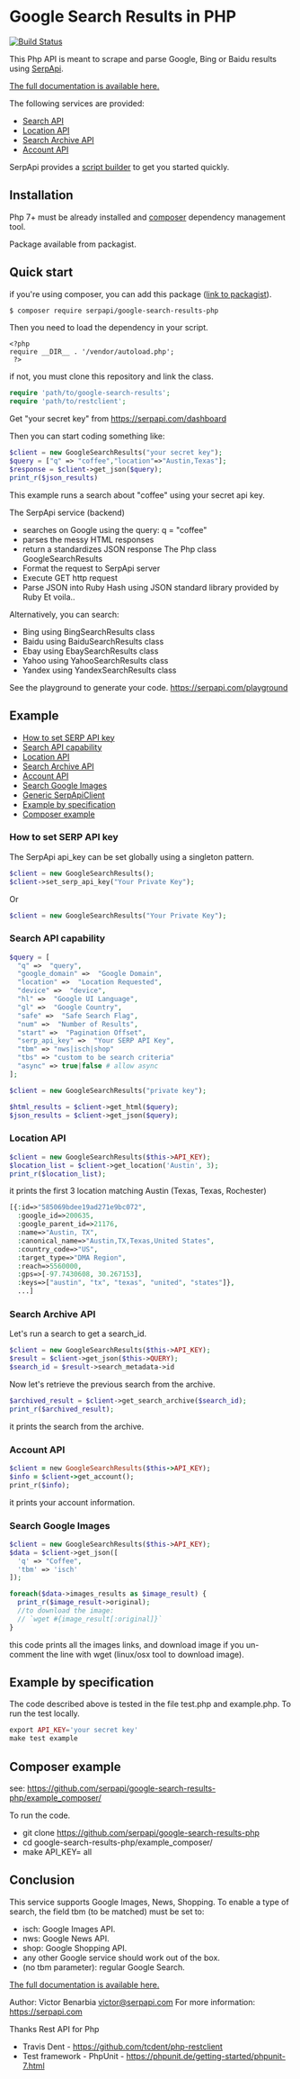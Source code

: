 
# Google Search Results in PHP

[![Build Status](https://travis-ci.org/serpapi/google-search-results-php.svg?branch=master)](https://travis-ci.org/serpapi/google-search-results-php)

This Php API is meant to scrape and parse Google, Bing or Baidu results using [SerpApi](https://serpapi.com).


[The full documentation is available here.](https://serpapi.com/search-api)

The following services are provided:
 * [Search API](https://serpapi.com/search-api)
 * [Location API](https://serpapi.com/locations-api)
 * [Search Archive API](https://serpapi.com/search-archive-api)
 * [Account API](https://serpapi.com/account-api)

SerpApi provides a [script builder](https://serpapi.com/demo) to get you started quickly.

## Installation

 Php 7+ must be already installed and [composer](https://getcomposer.org/) dependency management tool.

 Package available from packagist.

## Quick start

if you're using composer, you can add this package ([link to packagist](https://packagist.org/packages/serpapi/google-search-results-php)).
```bash
$ composer require serpapi/google-search-results-php
```

Then you need to load the dependency in your script.
```
<?php
require __DIR__ . '/vendor/autoload.php';
 ?>
```

if not, you must clone this repository and link the class.
```php
require 'path/to/google-search-results';
require 'path/to/restclient';
```

Get "your secret key" from https://serpapi.com/dashboard

Then you can start coding something like:
```php
$client = new GoogleSearchResults("your secret key");
$query = ["q" => "coffee","location"=>"Austin,Texas"];
$response = $client->get_json($query);
print_r($json_results)
 ```

This example runs a search about "coffee" using your secret api key.

The SerpApi service (backend)
 - searches on Google using the query: q = "coffee"
 - parses the messy HTML responses
 - return a standardizes JSON response
The Php class GoogleSearchResults
 - Format the request to SerpApi server
 - Execute GET http request
 - Parse JSON into Ruby Hash using JSON standard library provided by Ruby
Et voila..

Alternatively, you can search:
 - Bing using BingSearchResults class
 - Baidu using BaiduSearchResults class
 - Ebay using EbaySearchResults class
 - Yahoo using YahooSearchResults class
 - Yandex using YandexSearchResults class

See the playground to generate your code.
 https://serpapi.com/playground

## Example
 * [How to set SERP API key](#how-to-set-serp-api-key)
 * [Search API capability](#search-api-capability)
 * [Location API](#location-api)
 * [Search Archive API](#search-archive-api)
 * [Account API](#account-api)
 * [Search Google Images](#search-google-images)
 * [Generic SerpApiClient](#serpapiclient)
 * [Example by specification](#example-by-specification)
 * [Composer example](#composer-example)

### How to set SERP API key
The SerpApi api_key can be set globally using a singleton pattern.

```php
$client = new GoogleSearchResults();
$client->set_serp_api_key("Your Private Key");
```
Or

```php
$client = new GoogleSearchResults("Your Private Key");
```

### Search API capability
```php
$query = [
  "q" =>  "query",
  "google_domain" =>  "Google Domain", 
  "location" =>  "Location Requested", 
  "device" =>  "device",
  "hl" =>  "Google UI Language",
  "gl" =>  "Google Country",
  "safe" =>  "Safe Search Flag",
  "num" =>  "Number of Results",
  "start" =>  "Pagination Offset",
  "serp_api_key" =>  "Your SERP API Key",
  "tbm" => "nws|isch|shop"
  "tbs" => "custom to be search criteria"
  "async" => true|false # allow async 
];

$client = new GoogleSearchResults("private key");

$html_results = $client->get_html($query);
$json_results = $client->get_json($query);
```

### Location API

```php
$client = new GoogleSearchResults($this->API_KEY);
$location_list = $client->get_location('Austin', 3);
print_r($location_list);
```
it prints the first 3 location matching Austin (Texas, Texas, Rochester)
```php
[{:id=>"585069bdee19ad271e9bc072",
  :google_id=>200635,
  :google_parent_id=>21176,
  :name=>"Austin, TX",
  :canonical_name=>"Austin,TX,Texas,United States",
  :country_code=>"US",
  :target_type=>"DMA Region",
  :reach=>5560000,
  :gps=>[-97.7430608, 30.267153],
  :keys=>["austin", "tx", "texas", "united", "states"]},
  ...]
```

### Search Archive API

Let's run a search to get a search_id.
```php
$client = new GoogleSearchResults($this->API_KEY);
$result = $client->get_json($this->QUERY);
$search_id = $result->search_metadata->id
```

Now let's retrieve the previous search from the archive.

```php
$archived_result = $client->get_search_archive($search_id);
print_r($archived_result);
```

it prints the search from the archive.

### Account API
```ruby
$client = new GoogleSearchResults($this->API_KEY);
$info = $client->get_account();
print_r($info);
```
it prints your account information.

### Search Google Images

```php
$client = new GoogleSearchResults($this->API_KEY);
$data = $client->get_json([
  'q' => "Coffee", 
  'tbm' => 'isch'
]);

foreach($data->images_results as $image_result) {
  print_r($image_result->original);
  //to download the image:
  // `wget #{image_result[:original]}`
}
```

this code prints all the images links, 
 and download image if you un-comment the line with wget (linux/osx tool to download image).

## Example by specification

The code described above is tested in the file test.php and example.php.
To run the test locally. 

```php
export API_KEY='your secret key'
make test example
```

## Composer example

see: https://github.com/serpapi/google-search-results-php/example_composer/

To run the code.
 - git clone https://github.com/serpapi/google-search-results-php
 - cd google-search-results-php/example_composer/
 - make API_KEY=<yourSecretKey> all

## Conclusion

This service supports Google Images, News, Shopping.
To enable a type of search, the field tbm (to be matched) must be set to:

 * isch: Google Images API.
 * nws: Google News API.
 * shop: Google Shopping API.
 * any other Google service should work out of the box.
 * (no tbm parameter): regular Google Search.

[The full documentation is available here.](https://serpapi.com/search-api)

Author: Victor Benarbia victor@serpapi.com
For more information: https://serpapi.com

Thanks Rest API for Php
 - Travis Dent  - https://github.com/tcdent/php-restclient
 - Test framework - PhpUnit - https://phpunit.de/getting-started/phpunit-7.html
